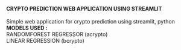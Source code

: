 **CRYPTO PREDICTION WEB APPLICATION USING STREAMLIT**
<br>
<br>
Simple web application for crypto prediction using streamlit, python 
<br>
**MODELS USED :** <br>
RANDOMFOREST REGRESSOR (acrypto) <br>
LINEAR REGRESSION (bcrypto)


